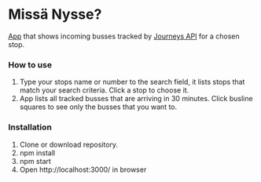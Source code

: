 # Missä Nysse?
[App](https://erpero.github.io/missanysse/) that shows incoming busses tracked by [Journeys API](http://wiki.itsfactory.fi/index.php/Journeys_API) for a chosen stop.

### How to use
1. Type your stops name or number to the search field, it lists stops that match your search criteria. Click a stop to choose it.
2. App lists all tracked busses that are arriving in 30 minutes. Click busline squares to see only the busses that you want to.

### Installation
1. Clone or download repository.
2. npm install
3. npm start
4. Open http://localhost:3000/ in browser
